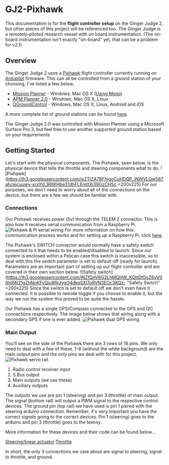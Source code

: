 
# GJ2-Pixhawk

This documentation is for the **flight controller setup** on the Ginger Judge 2, but other pieces of this project will be referenced too. The Ginger Judge is a remotely-piloted research vessel with on board instrumentation. (The on-board instrumentation isn't exactly "on-board" yet, that can be a problem for v2.1)

## Overview

The Ginger Judge 2 uses a [Pixhawk](https://pixhawk.org/start) flight controller currently running on [Ardupilot](http://ardupilot.org/ardupilot/index.html) firmware. This can all be controlled from a ground station of your choosing, I've listed a few below.

 - [Mission Planner](http://ardupilot.org/planner/docs/mission-planner-overview.html) - Windows, Mac OS X ([Using Mono](http://nathan.vertile.com/blog/2016/12/22/running-ardupilot-mission-planner-with-mono-on-mac-osx/))
 - [APM Planner 2.0](http://ardupilot.org/planner2/) - Windows, Mac OS X, Linux
 - [QGroundControl](http://qgroundcontrol.com/) - Windows, Mac OS X, Linux, Android and iOS

A more complete list of ground stations can be found [here](http://ardupilot.org/copter/docs/common-choosing-a-ground-station.html).

The Ginger Judge 2.0 was controlled with Mission Planner using a Microsoft Surface Pro 3, but feel free to use another supported ground station based on your requirements

## Getting Started

Let's start with the physical components. The Pixhawk, seen below, is the physical device that tells the throttle and steering components what to do.
![Pixhawk](https://lh3.googleusercontent.com/ixZTlZA7BFhjgoCuHDQP_iNWVLQw587ahcejcuuwv-xcpYd_98tKHbe31dhFLEmttXi39GzCHSc =200x225)
For our purposes, we don't need to worry about all of the connections on the device, but there are a few we should be familiar with.

### Connections

Our Pixhawk receives power (5v) through the TELEM 2 connector. This is also how it receives serial communication from a Raspberry Pi.
![Pixhawk & Pi serial wiring](https://lh3.googleusercontent.com/O3lXHDz-5hCAq-frIfHvYL6HvzFEEyp18WHTUVHQ139x6B-GcNOsDnL8cl8C8POwh8wiy8X0r6oH "Pixhawk-Pi")
For more information on how this communication process works and for setting up a Raspberry Pi, click [here](http://ardupilot.org/dev/docs/raspberry-pi-via-mavlink.html).

The Pixhawk's SWITCH connector would normally have a safety switch connected to it that needs to be enabled/disabled to launch. Since our system is enclosed within a Pelican case this switch is inaccessible, so to deal with this the switch parameter is set to default off (ready for launch). Parameters are an important part of setting up our flight controller and are covered in their own section below.
![Safety switch](https://lh3.googleusercontent.com/lNZfQnV6G2LhMQHW_KQttDf0oZ6vV0NnR4I21gZhNnKFvQiu9RrJygO4dkqSXl7oRVN3EOc3KQz- "Safety Switch" =200x225)
Since the switch is set to default off we don't even have it connected. It is possible to remote toggle if you choose to enable it, but the way we run the system this proved to be quite the hassle.

Our Pixhawk has a single GPS/Compass connected to the GPS and I2C connections respectively. The image below shows that wiring along with a secondary GPS if one is ever added.
![Pixhawk dual GPS wiring](https://lh3.googleusercontent.com/qY4zZLHdLIbfX-5BE_9ssfNtnGVgDCpevBIyBpxup2r4s_0QcjccAD-KBKGeuAM7VPEpcLG5kXLa "Pixhawk-GPS")

### Main Output

You'll see on the side of the Pixhawk there are 3 rows of 16 pins. We only need to deal with a few of these. 1-8 (without the white background) are the main output pins and the only pins we deal with for this project.
![Pixhawk servo rail](https://lh3.googleusercontent.com/F_eJmiOKs-NUVQkVwdt3ZqP2lin2tG6MJ5mVYcdIHK5OOThaHmTbHLJY6x_rZWHlvg5NeYbsFzHF "Pixhawk Pins")

 1. Radio control receiver input
 2. S.Bus output
 3. Main outputs (we use these)
 4. Auxiliary outputs

The outputs we use are pin 1 (steering) and pin 3 (throttle) of main output. The signal (bottom rail) will output a PWM signal to the respective control devices. The ground pin (top rail) we have used is pin 1 paired with the steering arduino connection. Remember, it's very important you have the correct signals going to the correct devices. Pin 1 (steering) goes to the arduino and pin 3 (throttle) goes to the teensy.

More information for these devices and their code can be found below...

[Steering/linear actuator](https://github.com/mazhigbee/GJ2)
[Throttle](https://github.com/nickdossantos/ginger_judge2)

In short, the only 3 connections we care about are signal to steering, signal to throttle, and ground.